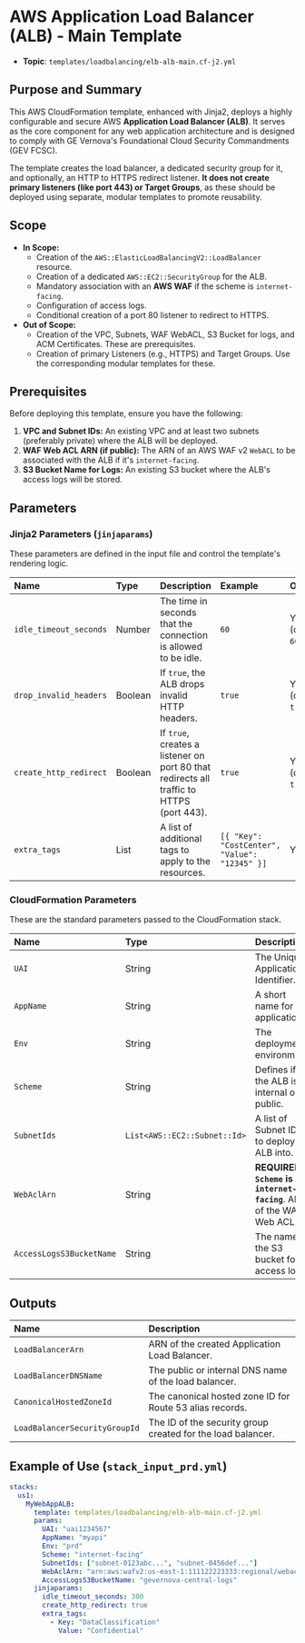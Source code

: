 # AWS Application Load Balancer (ALB) - Main Template

- **Topic**: `templates/loadbalancing/elb-alb-main.cf-j2.yml`

## Purpose and Summary

This AWS CloudFormation template, enhanced with Jinja2, deploys a highly configurable and secure AWS **Application Load Balancer (ALB)**. It serves as the core component for any web application architecture and is designed to comply with GE Vernova's Foundational Cloud Security Commandments (GEV FCSC).

The template creates the load balancer, a dedicated security group for it, and optionally, an HTTP to HTTPS redirect listener. **It does not create primary listeners (like port 443) or Target Groups**, as these should be deployed using separate, modular templates to promote reusability.

## Scope

- **In Scope:**
    - Creation of the `AWS::ElasticLoadBalancingV2::LoadBalancer` resource.
    - Creation of a dedicated `AWS::EC2::SecurityGroup` for the ALB.
    - Mandatory association with an **AWS WAF** if the scheme is `internet-facing`.
    - Configuration of access logs.
    - Conditional creation of a port 80 listener to redirect to HTTPS.
- **Out of Scope:**
    - Creation of the VPC, Subnets, WAF WebACL, S3 Bucket for logs, and ACM Certificates. These are prerequisites.
    - Creation of primary Listeners (e.g., HTTPS) and Target Groups. Use the corresponding modular templates for these.

## Prerequisites

Before deploying this template, ensure you have the following:
1.  **VPC and Subnet IDs:** An existing VPC and at least two subnets (preferably private) where the ALB will be deployed.
2.  **WAF Web ACL ARN (if public):** The ARN of an AWS WAF v2 `WebACL` to be associated with the ALB if it's `internet-facing`.
3.  **S3 Bucket Name for Logs:** An existing S3 bucket where the ALB's access logs will be stored.

## Parameters

### Jinja2 Parameters (`jinjaparams`)

These parameters are defined in the input file and control the template's rendering logic.

| Name | Type | Description | Example | Optional? |
| :--- | :--- | :--- | :--- | :--- |
| `idle_timeout_seconds` | Number | The time in seconds that the connection is allowed to be idle. | `60` | Yes (default: `60`) |
| `drop_invalid_headers` | Boolean | If `true`, the ALB drops invalid HTTP headers. | `true` | Yes (default: `true`) |
| `create_http_redirect` | Boolean | If `true`, creates a listener on port 80 that redirects all traffic to HTTPS (port 443). | `true` | Yes (default: `true`) |
| `extra_tags` | List | A list of additional tags to apply to the resources. | `[{ "Key": "CostCenter", "Value": "12345" }]` | Yes |

### CloudFormation Parameters

These are the standard parameters passed to the CloudFormation stack.

| Name | Type | Description | Constraints | Optional? |
| :--- | :--- | :--- | :--- | :--- |
| `UAI` | String | The Unique Application Identifier. | `^uai[0-9]{7}$` | **No** |
| `AppName` | String | A short name for the application. | `^[a-z][a-z0-9-]*`, 3-20 chars | **No** |
| `Env` | String | The deployment environment. | `dev`, `qa`, `stg`, `prd`, `lab` | **No** |
| `Scheme` | String | Defines if the ALB is internal or public. | `internal`, `internet-facing` | **No** |
| `SubnetIds` | `List<AWS::EC2::Subnet::Id>` | A list of Subnet IDs to deploy the ALB into. | - | **No** |
| `WebAclArn` | String | **REQUIRED if `Scheme` is `internet-facing`**. ARN of the WAF Web ACL. | - | Yes (but enforced by condition) |
| `AccessLogsS3BucketName` | String | The name of the S3 bucket for access logs. | - | **No** |

## Outputs

| Name | Description |
| :--- | :--- |
| `LoadBalancerArn` | ARN of the created Application Load Balancer. |
| `LoadBalancerDNSName` | The public or internal DNS name of the load balancer. |
| `CanonicalHostedZoneId` | The canonical hosted zone ID for Route 53 alias records. |
| `LoadBalancerSecurityGroupId` | The ID of the security group created for the load balancer. |

## Example of Use (`stack_input_prd.yml`)

```yaml
stacks:
  us1:
    MyWebAppALB:
      template: templates/loadbalancing/elb-alb-main.cf-j2.yml
      params:
        UAI: "uai1234567"
        AppName: "myapi"
        Env: "prd"
        Scheme: "internet-facing"
        SubnetIds: ["subnet-0123abc...", "subnet-0456def..."]
        WebAclArn: "arn:aws:wafv2:us-east-1:111122223333:regional/webacl/GEV-Standard-Prod/..."
        AccessLogsS3BucketName: "gevernova-central-logs"
      jinjaparams:
        idle_timeout_seconds: 300
        create_http_redirect: true
        extra_tags:
          - Key: "DataClassification"
            Value: "Confidential"
